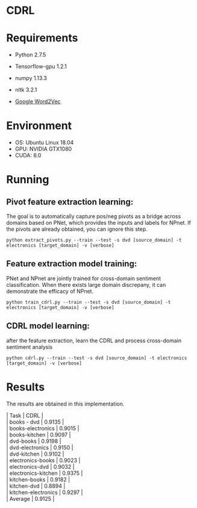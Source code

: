# CDRL

# Requirements
+ Python 2.7.5

+ Tensorflow-gpu 1.2.1

+ numpy 1.13.3

+ nltk 3.2.1 

+ [Google Word2Vec](https://code.google.com/archive/p/word2vec/)

# Environment
+ OS: Ubuntu Linux 18.04
+ GPU: NVIDIA GTX1080
+ CUDA: 8.0


# Running

## Pivot feature extraction learning: 
The goal is to automatically capture pos/neg pivots as a bridge across domains based on PNet, which provides the inputs and labels for NPnet. If the pivots are already obtained, you can ignore this step.

```
python extract_pivots.py --train --test -s dvd [source_domain] -t electronics [target_domain] -v [verbose]
```
## Feature extraction model training:
PNet and NPnet are jointly trained for cross-domain sentiment classification. When there exists large domain discrepany, it can demonstrate the efficacy of NPnet.

```
python train_cdrl.py --train --test -s dvd [source_domain] -t electronics [target_domain] -v [verbose]
```

## CDRL model learning:
after the feature extraction, learn the CDRL and process cross-domain sentiment analysis 
```
python cdrl.py --train --test -s dvd [source_domain] -t electronics [target_domain] -v [verbose]
```


# Results

The results are obtained in this implementation.


| Task | CDRL  |<br>
| books - dvd         | 0.9135 |<br>
| books-electronics   | 0.9015 |<br>
| books-kitchen       | 0.9097 |<br>
| dvd-books           | 0.9198 |<br>
| dvd-electronics     | 0.9150 |<br>
| dvd-kitchen         | 0.9102 |<br>
| electronics-books   | 0.9023 |<br>
| electronics-dvd     | 0.9032 |<br>
| electronics-kitchen | 0.9375 |<br>
| kitchen-books       | 0.9182 |<br>
| kitchen-dvd         | 0.8894 |<br>
| kitchen-electronics | 0.9297 |<br>
| Average		      | 0.9125 |<br>


